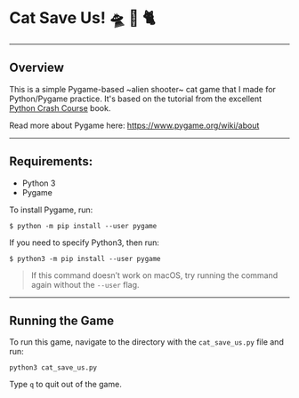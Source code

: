 # Cat Save Us! 🛸 👾 🐈

* * *

## Overview

This is a simple Pygame-based ~alien shooter~ cat game that I made for Python/Pygame practice.  It's based on the tutorial from the excellent [Python Crash Course](https://nostarch.com/pythoncrashcourse2e/) book.

Read more about Pygame here: https://www.pygame.org/wiki/about

* * *

## Requirements:
- Python 3
- Pygame


To install Pygame, run:
```
$ python -m pip install --user pygame
```

If you need to specify Python3, then run:
```
$ python3 -m pip install --user pygame
```

> If this command doesn’t work on macOS, try running the command again without the `--user` flag.

* * *

## Running the Game

To run this game, navigate to the directory with the `cat_save_us.py` file and run:

```
python3 cat_save_us.py
```

Type `q` to quit out of the game.
